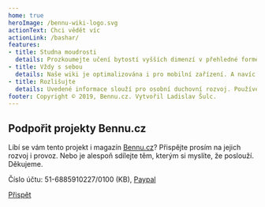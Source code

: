 ```yaml
---
home: true
heroImage: /bennu-wiki-logo.svg
actionText: Chci vědět víc
actionLink: /bashar/
features:
- title: Studna moudrosti
  details: Prozkoumejte učení bytostí vyšších dimenzí v přehledné formě. Bashar, Abraham. Postupně budou přidány další.
- title: Vždy s sebou
  details: Naše wiki je optimalizována i pro mobilní zařízení. A navíc je extrémně rychlá. Tady čekat nemusíte.
- title: Rozlišujte
  details: Uvedené informace slouží pro osobní duchovní rozvoj. Používejte svou intuici, srdce i rozum a nic nepřijímejte jako neměnný fakt.
footer: Copyright © 2019, Bennu.cz. Vytvořil Ladislav Šulc.
---
```


<section class="uk-section uk-section-muted uk-margin-top">
    <h2 class="uk-text-center">Podpořit projekty Bennu.cz</h2>
    <div class="uk-container uk-container-small uk-width-xlarge uk-text-center">
        <p>
            Líbí se vám tento projekt i magazín <a href="https://www.bennu.cz" class="uk-link-text" target="_blank">Bennu.cz</a>? Přispějte prosím na jejich rozvoj i provoz. Nebo je alespoň sdílejte těm, kterým si myslíte, že poslouží. Děkujeme.
        </p>
        <p>Číslo účtu: 51-6885910227/0100 (KB), <a href="https://www.paypal.me/ladislavsulc" class="uk-link-text" target="_blank">Paypal</a></p>
        <a href="https://www.bennu.cz/prispet/" class="uk-button uk-button-secondary">Přispět</a>
    </div>
</section>